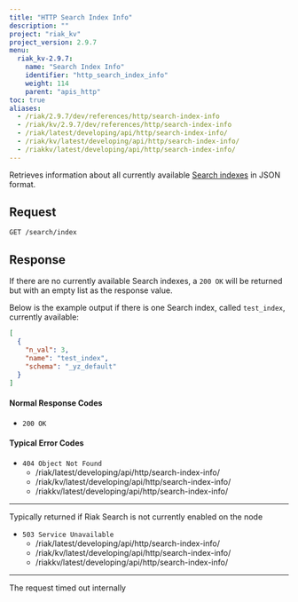 ```yaml
---
title: "HTTP Search Index Info"
description: ""
project: "riak_kv"
project_version: 2.9.7
menu:
  riak_kv-2.9.7:
    name: "Search Index Info"
    identifier: "http_search_index_info"
    weight: 114
    parent: "apis_http"
toc: true
aliases:
  - /riak/2.9.7/dev/references/http/search-index-info
  - /riak/kv/2.9.7/dev/references/http/search-index-info
  - /riak/latest/developing/api/http/search-index-info/
  - /riak/kv/latest/developing/api/http/search-index-info/
  - /riakkv/latest/developing/api/http/search-index-info/
---
```



Retrieves information about all currently available [Search indexes]({{<baseurl>}}riak/kv/2.9.7/developing/usage/search) in JSON format.

## Request

```
GET /search/index
```

## Response

If there are no currently available Search indexes, a `200 OK` will be
returned but with an empty list as the response value.

Below is the example output if there is one Search index, called
`test_index`, currently available:

```json
[
  {
    "n_val": 3,
    "name": "test_index",
    "schema": "_yz_default"
  }
]
```

#### Normal Response Codes

* `200 OK`

#### Typical Error Codes

* `404 Object Not Found`
  - /riak/latest/developing/api/http/search-index-info/
  - /riak/kv/latest/developing/api/http/search-index-info/
  - /riakkv/latest/developing/api/http/search-index-info/
---

Typically returned if Riak Search is not
    currently enabled on the node
* `503 Service Unavailable`
  - /riak/latest/developing/api/http/search-index-info/
  - /riak/kv/latest/developing/api/http/search-index-info/
  - /riakkv/latest/developing/api/http/search-index-info/
---

The request timed out internally


